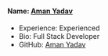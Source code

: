 #### Name: [Aman Yadav](https://github.com/amanyadav89)

- Experience: Experienced
- Bio: Full Stack Developer
- GitHub: [Aman Yadav](https://github.com/amanyadav89)
